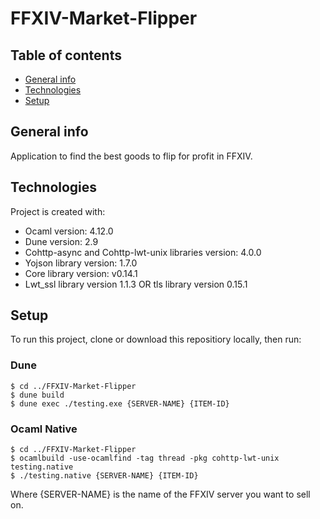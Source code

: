 # FFXIV-Market-Flipper

## Table of contents
* [General info](#general-info)
* [Technologies](#technologies)
* [Setup](#setup)

## General info
Application to find the best goods to flip for profit in FFXIV.
	
## Technologies
Project is created with:
* Ocaml version: 4.12.0
* Dune version: 2.9
* Cohttp-async and Cohttp-lwt-unix libraries version: 4.0.0
* Yojson library version: 1.7.0
* Core library version: v0.14.1
* Lwt_ssl library version 1.1.3 OR tls library version 0.15.1
	
## Setup
To run this project, clone or download this repositiory locally, then run:

### Dune
```
$ cd ../FFXIV-Market-Flipper
$ dune build
$ dune exec ./testing.exe {SERVER-NAME} {ITEM-ID}
```

### Ocaml Native  
```
$ cd ../FFXIV-Market-Flipper
$ ocamlbuild -use-ocamlfind -tag thread -pkg cohttp-lwt-unix testing.native
$ ./testing.native {SERVER-NAME} {ITEM-ID}
```
Where {SERVER-NAME} is the name of the FFXIV server you want to sell on.
